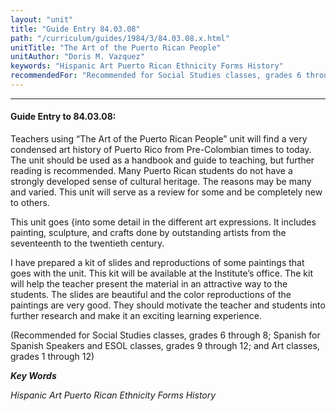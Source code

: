 ```yaml
---
layout: "unit"
title: "Guide Entry 84.03.08"
path: "/curriculum/guides/1984/3/84.03.08.x.html"
unitTitle: "The Art of the Puerto Rican People"
unitAuthor: "Doris M. Vazquez"
keywords: "Hispanic Art Puerto Rican Ethnicity Forms History"
recommendedFor: "Recommended for Social Studies classes, grades 6 through 8; Spanish for Spanish Speakers and ESOL classes, grades 9 through 12; and Art classes, grades 1 through 12"
---
```

<body>
<hr/>
<h4>
Guide Entry to 84.03.08:
</h4>
Teachers using “The Art of the Puerto Rican People” unit will find a very condensed art history of Puerto Rico from Pre-Colombian times to today.  The unit should be used as a handbook and guide to teaching, but further reading is recommended.  Many Puerto Rican students do not have a strongly developed sense of cultural heritage.  The reasons may be many and varied.  This unit will serve as a review for some and be completely new to others.
<p>
This unit goes {into some detail in the different art expressions.  It includes painting, sculpture, and crafts done by outstanding artists from the seventeenth to the twentieth century.
</p>
<p>
I have prepared a kit of slides and reproductions of some paintings that goes with the unit.  This kit will be available at the Institute’s office.  The kit will help the teacher present the material in an attractive way to the students.  The slides are beautiful and the color reproductions of the paintings are very good. They should motivate the teacher and students into further research and make it an exciting learning experience.
</p>
<p>
(Recommended for Social Studies classes, grades 6 through 8; Spanish for Spanish Speakers and ESOL classes, grades 9 through 12; and Art classes, grades 1 through 12)
</p>
<p>
<b>
<i>
Key Words
</i>
</b>
<br/>
</p>
<p>
<i>
Hispanic Art Puerto Rican Ethnicity Forms History
</i>
</p>
</body>